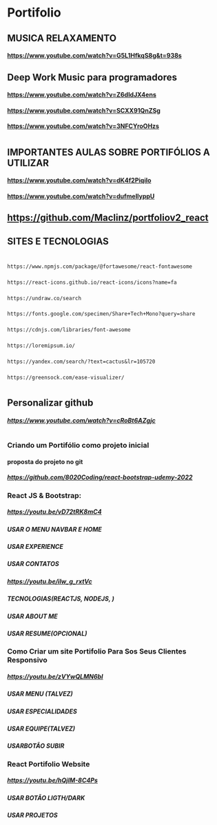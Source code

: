 # Portifolio

## MUSICA RELAXAMENTO
#### https://www.youtube.com/watch?v=G5L1HfkqS8g&t=938s
## Deep Work Music para programadores
#### https://www.youtube.com/watch?v=Z6dIdJX4ens
#### https://www.youtube.com/watch?v=SCXX91QnZSg
#### https://www.youtube.com/watch?v=3NFCYroOHzs 
#
## IMPORTANTES AULAS SOBRE PORTIFÓLIOS A UTILIZAR
#### https://www.youtube.com/watch?v=dK4f2Piqilo
#### https://www.youtube.com/watch?v=dufmeIlyppU
## https://github.com/Maclinz/portfoliov2_react

## SITES E TECNOLOGIAS
#
 
    https://www.npmjs.com/package/@fortawesome/react-fontawesome
###
    https://react-icons.github.io/react-icons/icons?name=fa
###
    https://undraw.co/search
###
    https://fonts.google.com/specimen/Share+Tech+Mono?query=share
###
    https://cdnjs.com/libraries/font-awesome
###
    https://loremipsum.io/
###
    https://yandex.com/search/?text=cactus&lr=105720
###
    https://greensock.com/ease-visualizer/


#

## Personalizar github
##### https://www.youtube.com/watch?v=cRoBt6AZgjc
#
### Criando um Portifólio como projeto inicial
#### proposta do projeto no git 
##### https://github.com/8020Coding/react-bootstrap-udemy-2022

### React JS & Bootstrap:
#####    https://youtu.be/vD72tRK8mC4
#####    USAR O MENU NAVBAR E HOME
#####    USAR EXPERIENCE
#####   USAR CONTATOS

#####     https://youtu.be/ilw_g_rxtVc
#####     TECNOLOGIAS(REACTJS, NODEJS, )
#####    USAR ABOUT ME
#####     USAR RESUME(OPCIONAL)

### Como Criar um site Portifolio Para Sos Seus Clientes  Responsivo
#####     https://youtu.be/zVYwQLMN6bI
#####     USAR MENU (TALVEZ)
#####     USAR ESPECIALIDADES
#####     USAR EQUIPE(TALVEZ)
#####    USARBOTÃO SUBIR

### React Portifolio Website
#####     https://youtu.be/hQjlM-8C4Ps
#####     USAR BOTÃO LIGTH/DARK
#####     USAR PROJETOS
